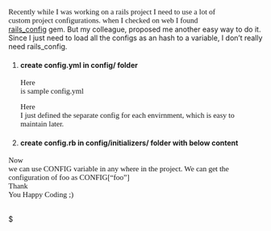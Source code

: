 <span style="font-family: Consolas;"><span style="font-size: 15px; white-space: pre-wrap;"> Recently while I was working on a rails project I need to use a lot of custom project configurations. when I checked on web I found </span></span>[rails\_config](https://github.com/railsjedi/rails_config) gem. <span style="font-family: inherit;">But my colleague, proposed me another easy way to do it. Since I just need to load all the configs as an hash to a variable, I don’t really need rails\_config.</span>

<span style="text-align: -webkit-auto;"> </span>

1.  #### create config.yml in config/ folder

    <span style="font-family: Consolas;"><span style="font-size: 15px; white-space: pre-wrap;">Here is sample config.yml</span></span>

    <span style="font-family: Consolas;"><span style="font-size: 15px; white-space: pre-wrap;">Here I just defined the separate config for each envirnment, which is easy to maintain later.</span></span>

2.  #### create config.rb in config/initializers/ folder with below content

<span style="font-family: Consolas;"><span style="font-size: 15px; white-space: pre-wrap;">Now we can use CONFIG variable in any where in the project. We can get the configuration of foo as CONFIG\[“foo”\]</span></span>  
<span style="font-family: Consolas;"><span style="font-size: 15px; white-space: pre-wrap;">Thank You Happy Coding ;)  
</span></span>

$
